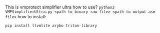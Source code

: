 This is vmprotect simplifier ultra
how to use?
`python3 VMPSimplifierUltra.py <path to binary raw file> <path to output asm file>`
how to install:
```
pip install llvmlite arybo triton-library
```

